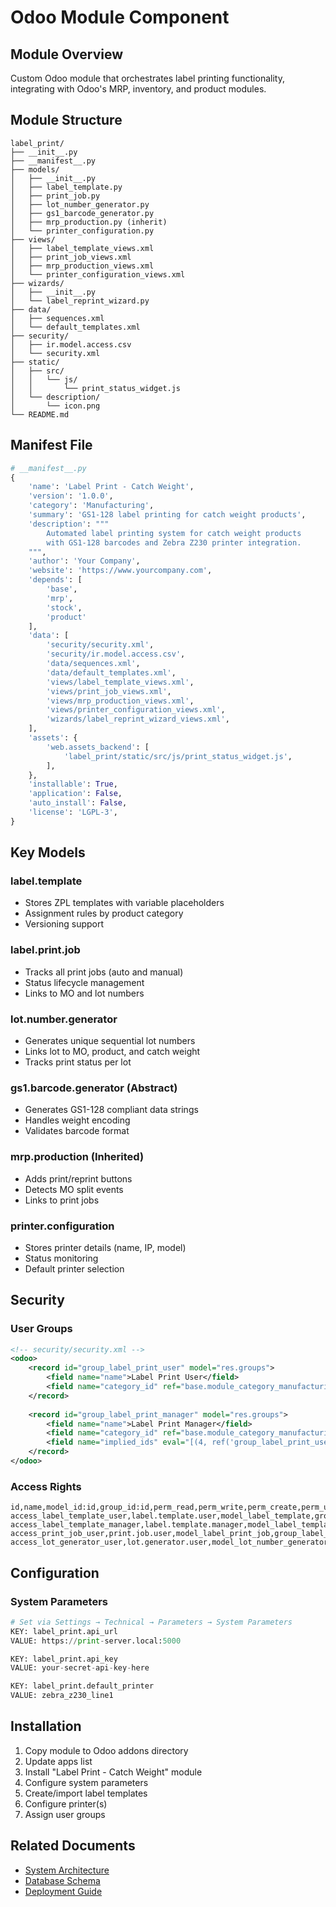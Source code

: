 # Odoo Module Component

## Module Overview
Custom Odoo module that orchestrates label printing functionality, integrating with Odoo's MRP, inventory, and product modules.

## Module Structure

```
label_print/
├── __init__.py
├── __manifest__.py
├── models/
│   ├── __init__.py
│   ├── label_template.py
│   ├── print_job.py
│   ├── lot_number_generator.py
│   ├── gs1_barcode_generator.py
│   ├── mrp_production.py (inherit)
│   └── printer_configuration.py
├── views/
│   ├── label_template_views.xml
│   ├── print_job_views.xml
│   ├── mrp_production_views.xml
│   └── printer_configuration_views.xml
├── wizards/
│   ├── __init__.py
│   └── label_reprint_wizard.py
├── data/
│   ├── sequences.xml
│   └── default_templates.xml
├── security/
│   ├── ir.model.access.csv
│   └── security.xml
├── static/
│   ├── src/
│   │   └── js/
│   │       └── print_status_widget.js
│   └── description/
│       └── icon.png
└── README.md
```

## Manifest File

```python
# __manifest__.py
{
    'name': 'Label Print - Catch Weight',
    'version': '1.0.0',
    'category': 'Manufacturing',
    'summary': 'GS1-128 label printing for catch weight products',
    'description': """
        Automated label printing system for catch weight products
        with GS1-128 barcodes and Zebra Z230 printer integration.
    """,
    'author': 'Your Company',
    'website': 'https://www.yourcompany.com',
    'depends': [
        'base',
        'mrp',
        'stock',
        'product'
    ],
    'data': [
        'security/security.xml',
        'security/ir.model.access.csv',
        'data/sequences.xml',
        'data/default_templates.xml',
        'views/label_template_views.xml',
        'views/print_job_views.xml',
        'views/mrp_production_views.xml',
        'views/printer_configuration_views.xml',
        'wizards/label_reprint_wizard_views.xml',
    ],
    'assets': {
        'web.assets_backend': [
            'label_print/static/src/js/print_status_widget.js',
        ],
    },
    'installable': True,
    'application': False,
    'auto_install': False,
    'license': 'LGPL-3',
}
```

## Key Models

### label.template
- Stores ZPL templates with variable placeholders
- Assignment rules by product category
- Versioning support

### label.print.job
- Tracks all print jobs (auto and manual)
- Status lifecycle management
- Links to MO and lot numbers

### lot.number.generator
- Generates unique sequential lot numbers
- Links lot to MO, product, and catch weight
- Tracks print status per lot

### gs1.barcode.generator (Abstract)
- Generates GS1-128 compliant data strings
- Handles weight encoding
- Validates barcode format

### mrp.production (Inherited)
- Adds print/reprint buttons
- Detects MO split events
- Links to print jobs

### printer.configuration
- Stores printer details (name, IP, model)
- Status monitoring
- Default printer selection

## Security

### User Groups

```xml
<!-- security/security.xml -->
<odoo>
    <record id="group_label_print_user" model="res.groups">
        <field name="name">Label Print User</field>
        <field name="category_id" ref="base.module_category_manufacturing"/>
    </record>
    
    <record id="group_label_print_manager" model="res.groups">
        <field name="name">Label Print Manager</field>
        <field name="category_id" ref="base.module_category_manufacturing"/>
        <field name="implied_ids" eval="[(4, ref('group_label_print_user'))]"/>
    </record>
</odoo>
```

### Access Rights

```csv
id,name,model_id:id,group_id:id,perm_read,perm_write,perm_create,perm_unlink
access_label_template_user,label.template.user,model_label_template,group_label_print_user,1,0,0,0
access_label_template_manager,label.template.manager,model_label_template,group_label_print_manager,1,1,1,1
access_print_job_user,print.job.user,model_label_print_job,group_label_print_user,1,1,1,0
access_lot_generator_user,lot.generator.user,model_lot_number_generator,group_label_print_user,1,0,0,0
```

## Configuration

### System Parameters

```python
# Set via Settings → Technical → Parameters → System Parameters
KEY: label_print.api_url
VALUE: https://print-server.local:5000

KEY: label_print.api_key  
VALUE: your-secret-api-key-here

KEY: label_print.default_printer
VALUE: zebra_z230_line1
```

## Installation

1. Copy module to Odoo addons directory
2. Update apps list
3. Install "Label Print - Catch Weight" module
4. Configure system parameters
5. Create/import label templates
6. Configure printer(s)
7. Assign user groups

## Related Documents
- [System Architecture](../architecture/system-architecture.md)
- [Database Schema](../reference/database-schema.md)
- [Deployment Guide](../operations/deployment.md)